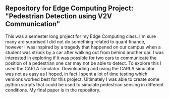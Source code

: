 ## Repository for Edge Computing Project: "Pedestrian Detection using V2V Communication"
This was a semester long project for my Edge Computing class. I'm sure many are surprised I did not do something related to quant finance, however I was inspired by a tragedy that happened on our campus when a student was struck by a car after walking out from behind another car. I was interested in exploring if it was possible for two cars to communicate the position of a pedestrian one car may not be able to detect. To explore this I used the CARLA simulator. Downloading and using the CARLA simulator was not as easy as I hoped, in fact I spent a lot of time testing which versions worked best for this project. Ultimately I was able to create some python scripts that could be used to simulate pedestrian sensing in different conditions. My final paper is in the repository. 
